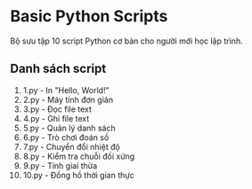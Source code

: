 # Basic Python Scripts
Bộ sưu tập 10 script Python cơ bản cho người mới học lập trình.

## Danh sách script
1.	1.py - In "Hello, World!"
2.	2.py - Máy tính đơn giản
3.	3.py - Đọc file text
4.	4.py - Ghi file text
5.	5.py - Quản lý danh sách
6.	6.py - Trò chơi đoán số
7.	7.py - Chuyển đổi nhiệt độ
8.	8.py - Kiểm tra chuỗi đối xứng
9.	9.py - Tính giai thừa
10.	10.py - Đồng hồ thời gian thực


